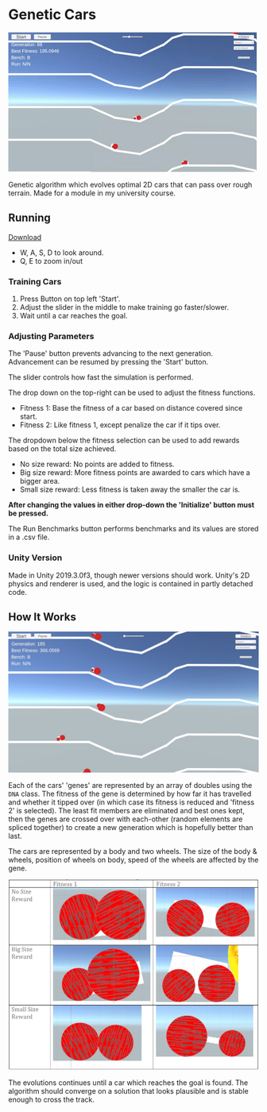 # Genetic Cars
![Video of cars training](https://raw.githubusercontent.com/giodestone/Genetic-Cars/main/Images/GIF1.gif)

Genetic algorithm which evolves optimal 2D cars that can pass over rough terrain. Made for a module in my university course.

## Running
[Download](https://github.com/giodestone/Genetic-Cars/releases)
* W, A, S, D to look around.
* Q, E to zoom in/out

### Training Cars
1. Press Button on top left 'Start'.
2. Adjust the slider in the middle to make training go faster/slower.
3. Wait until a car reaches the goal.

### Adjusting Parameters
The 'Pause' button prevents advancing to the next generation. Advancement can be resumed by pressing the 'Start' button.

The slider controls how fast the simulation is performed.

The drop down on the top-right can be used to adjust the fitness functions.
* Fitness 1: Base the fitness of a car based on distance covered since start.
* Fitness 2: Like fitness 1, except penalize the car if it tips over.

The dropdown below the fitness selection can be used to add rewards based on the total size achieved.
* No size reward: No points are added to fitness.
* Big size reward: More fitness points are awarded to cars which have a bigger area.
* Small size reward: Less fitness is taken away the smaller the car is.

**After changing the values in either drop-down the 'Initialize' button must be pressed.**

The Run Benchmarks button performs benchmarks and its values are stored in a .csv file.

### Unity Version
Made in Unity 2019.3.0f3, though newer versions should work. Unity's 2D physics and renderer is used, and the logic is contained in partly detached code.

## How It Works
![Still from evolution](https://raw.githubusercontent.com/giodestone/Genetic-Cars/main/Images/Image1.jpg)

Each of the cars' 'genes' are represented by an array of doubles using the `DNA` class. The fitness of the gene is determined by how far it has travelled and whether it tipped over (in which case its fitness is reduced and 'fitness 2' is selected). The least fit members are eliminated and best ones kept, then the genes are crossed over with each-other (random elements are spliced together) to create a new generation which is hopefully better than last.

The cars are represented by a body and two wheels. The size of the body & wheels, position of wheels on body, speed of the wheels are affected by the gene.

![Final Cars](https://raw.githubusercontent.com/giodestone/Genetic-Cars/main/Images/Winning%20Cars.jpg)

The evolutions continues until a car which reaches the goal is found. The algorithm should converge on a solution that looks plausible and is stable enough to cross the track.